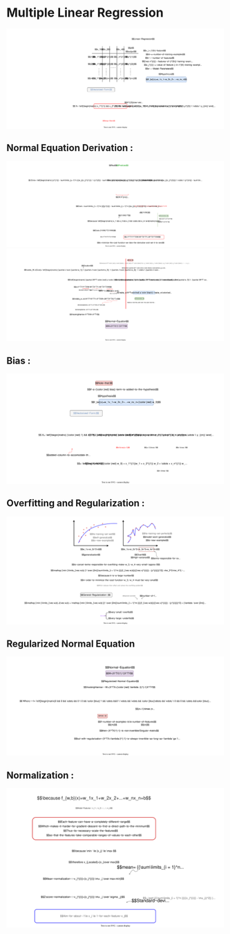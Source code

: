 <style>
img {
  background-color: transparent;
}
</style>

# Multiple Linear Regression 
<img src="images/regurzation.svg" width="1000">

## Normal Equation Derivation :

<img src="images/minimize.svg" width = "1000px">
<img src="images/reguralilambda.svg">

## Bias :

<img src="images/bias.svg">

## Overfitting and Regularization :

<img src="images/overfit.svg">

## Regularized Normal Equation

<img src="images/normregular.svg">

## Normalization : 
<img src="images/feature~scaling.svg">

